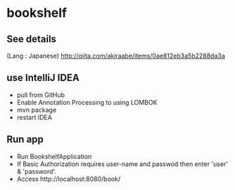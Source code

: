 # bookshelf

## See details
(Lang : Japanese)
http://qiita.com/akiraabe/items/0ae812eb3a5b2288da3a

## use IntelliJ IDEA

- pull from GitHub
- Enable Annotation Processing to using LOMBOK
- mvn package
- restart IDEA

## Run app

- Run BookshelfApplication
- If Basic Authorization requires user-name and passwod then enter 'user' & 'password'.
- Access http://localhost:8080/book/
